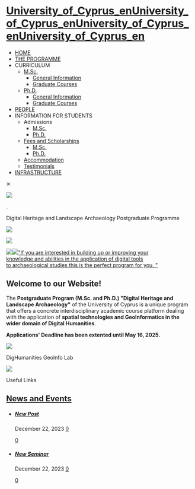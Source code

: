 # [University_of_Cyprus_enUniversity_of_Cyprus_enUniversity_of_Cyprus_enUniversity_of_Cyprus_en](https://www.ucy.ac.cy/dhla "Digital Heritage and Landscape Archaeology Postgraduate Programme")

* [HOME](https://www.ucy.ac.cy/dhla/)
* [THE PROGRAMME](https://www.ucy.ac.cy/dhla/the-programme/)
* CURRICULUM
  + [M.Sc.](/)
    - [General Information](https://www.ucy.ac.cy/dhla/general-information/)
    - [Graduate Courses](https://www.ucy.ac.cy/dhla/graduate-courses/)
  + [Ph.D.](/)
    - [General Information](https://www.ucy.ac.cy/dhla/general-information-phd/)
    - [Graduate Courses](https://www.ucy.ac.cy/dhla/graduate-courses-phd/)
* [PEOPLE](https://www.ucy.ac.cy/dhla/people/)
* INFORMATION FOR STUDENTS
  + Admissions
    - [M.Sc.](https://www.ucy.ac.cy/dhla/m-sc/)
    - [Ph.D.](https://www.ucy.ac.cy/dhla/ph-d/)
  + [Fees and Scholarships](/)
    - [M.Sc.](https://www.ucy.ac.cy/dhla/m-sc-sch/)
    - [Ph.D.](https://www.ucy.ac.cy/dhla/ph-d-scholarships/)
  + [Accommodation](https://www.ucy.ac.cy/dhla/accommodation/)
  + [Testimonials](https://www.ucy.ac.cy/dhla/testimonials/)
* [INFRASTRUCTURE](https://www.ucy.ac.cy/dhla/infrastructure/)

✕

![](https://www.ucy.ac.cy/dhla/wp-content/uploads/sites/233/2024/06/1.webp)

.

Digital Heritage and Landscape Archaeology Postgraduate Programme

![](https://www.ucy.ac.cy/dhla/wp-content/uploads/sites/233/2024/06/2.webp)

![](https://www.ucy.ac.cy/dhla/wp-content/uploads/sites/233/2024/06/3.webp)

![](https://www.ucy.ac.cy/dhla/wp-content/uploads/sites/233/2024/02/ls-project-2-slide-4.jpg)![](https://www.ucy.ac.cy/dhla/wp-content/uploads/sites/233/2024/06/4.webp)["If you are interested in building up or improving your   
knowledge and abilities in the application of digital tools   
to archaeological studies this is the perfect program for you. "](https://www.ucy.ac.cy/dhla/giulia/)

## Welcome to our Website!

The **Postgraduate Program (M.Sc. and Ph.D.) "Digital Heritage and Landscape Archaeology"** of the University of Cyprus is a unique program that offers a concrete interdisciplinary academic course platform dealing with the application of **spatial technologies and GeoInformatics in the wider domain of Digital Humanities**.

**Applications' Deadline has been extented until May 16, 2025.**

[![](https://www.ucy.ac.cy/dhla/wp-content/uploads/sites/233/2023/02/GeoInfoLab-icon--300x188.jpg)](https://websites.ucy.ac.cy/geoinfolab/)

DigHumanities GeoInfo Lab

[![](https://www.ucy.ac.cy/dhla/wp-content/uploads/sites/233/2023/02/useful-links-300x300.jpg)](https://www.ucy.ac.cy/dhla/useful-links/)

Useful Links

## [News and Events](https://www.ucy.ac.cy/dhla/news-and-events/)

* ##### [New Post](https://www.ucy.ac.cy/dhla/new-post/)

  December 22, 2023 [0](https://www.ucy.ac.cy/dhla/new-post/#respond)

  [0](#)
* ##### [New Seminar](https://www.ucy.ac.cy/dhla/new-seminar/)

  December 22, 2023 [0](https://www.ucy.ac.cy/dhla/new-seminar/#respond)

  [0](#)